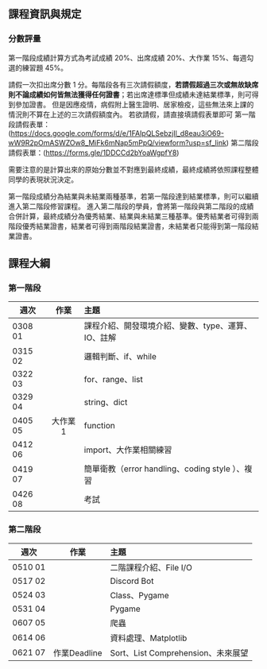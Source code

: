 ## 課程資訊與規定

### 分數評量
第一階段成績計算方式為考試成績 20%、出席成績 20%、大作業 15%、每週勾選的練習題 45%。

請假一次扣出席分數 1 分。每階段各有三次請假額度，**若請假超過三次或無故缺席則不論成績如何皆無法獲得任何證書**；若出席達標準但成績未達結業標準，則可得到參加證書。
但是因應疫情，病假附上醫生證明、居家檢疫，這些無法來上課的情況則不算在上述的三次請假額度內。
若欲請假，請直接填請假表單即可 
第一階段請假表單：(https://docs.google.com/forms/d/e/1FAIpQLSebzjIl_d8eau3iO69-wW9R2pOmASWZOw8_MiFk6mNap5mPpQ/viewform?usp=sf_link)
第二階段請假表單：(https://forms.gle/1DDCCd2bYoaWgpfY8)

需要注意的是計算出來的原始分數並不對應到最終成績，最終成績將依照課程整體同學的表現狀況決定。

第一階段成績分為結業與未結業兩種基準，若第一階段達到結業標準，則可以繼續進入第二階段修習課程。
進入第二階段的學員，會將第一階段與第二階段的成績合併計算，最終成績分為優秀結業、結業與未結業三種基準。優秀結業者可得到兩階段優秀結業證書，結業者可得到兩階段結業證書，未結業者只能得到第一階段結業證書。


## 課程大綱

### 第一階段

| 週次    | 作業      | 主題                                   |
| ------- |:---------:|:-------------------------------------- |
| 0308 01 |           |課程介紹、開發環境介紹、變數、type、運算、IO、註解 |
| 0315 02 |           |邏輯判斷、if、while |
| 0322 03 |           |for、range、list |
| 0329 04 |           |string、dict |
| 0405 05 |大作業1   |function |
| 0412 06 |           |import、大作業相關練習 |
| 0419 07  |           |簡單衛教（error handling、coding style ）、複習 |
| 0426 08 |           |考試 |


### 第二階段

| 週次    | 作業      | 主題                                   |
| ------- |:---------:|:-------------------------------------- |
| 0510 01 |           |二階課程介紹、File I/O |
| 0517 02 |           |Discord Bot |
| 0524 03 |           |Class、Pygame |
| 0531 04 |           |Pygame |
| 0607 05 |	      |爬蟲 |
| 0614 06 |           |資料處理、Matplotlib |
| 0621 07 |作業Deadline|Sort、List Comprehension、未來展望 |
